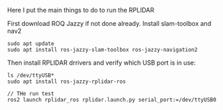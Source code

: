 Here I put the main things to do to run the RPLIDAR

First download ROQ Jazzy if not done already. 
Install slam-toolbox and nav2 

``` 
sudo apt update
sudo apt install ros-jazzy-slam-toolbox ros-jazzy-navigation2
```

Then install RPLIDAR drrivers and verify which USB port is in use:

```
ls /dev/ttyUSB*
sudo apt install ros-jazzy-rplidar-ros

// THe run test
ros2 launch rplidar_ros rplidar.launch.py serial_port:=/dev/ttyUSB0
```
